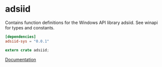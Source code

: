 # adsiid #
Contains function definitions for the Windows API library adsiid. See winapi for types and constants.

```toml
[dependencies]
adsiid-sys = "0.0.1"
```

```rust
extern crate adsiid;
```

[Documentation](https://retep998.github.io/doc/adsiid/)
